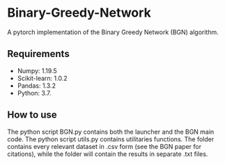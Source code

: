 # Binary-Greedy-Network
A pytorch implementation of the Binary Greedy Network (BGN) algorithm.

## Requirements
* Numpy: 1.19.5
* Scikit-learn: 1.0.2
* Pandas: 1.3.2
* Python: 3.7.

## How to use
The python script BGN.py contains both the launcher and the BGN main code. The python script utils.py contains utilitaries functions. The <datasets> folder contains every relevant dataset in .csv form (see the BGN paper for citations), while the <results> folder will contain the results in separate .txt files.

